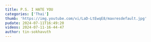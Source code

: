 ```yaml
---
title: P.S. I HATE YOU
categories: ['Thai']
thumb: 'https://img.youtube.com/vi/LaD-LtEwqE8/maxresdefault.jpg'
pudate: 2024-07-11T16:49:20
videos: 2024-07-11-16-44-47
author: tin-sokhavuth
---
```


